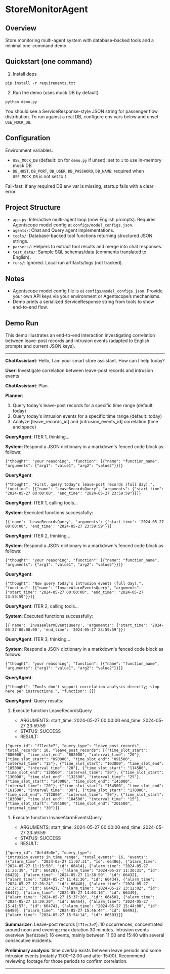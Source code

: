 # StoreMonitorAgent

## Overview
Store monitoring multi-agent system with database-backed tools and a minimal one-command demo.

## Quickstart (one command)

1) Install deps

```
pip install -r requirements.txt
```

2) Run the demo (uses mock DB by default)

```
python demo.py
```

You should see a ServiceResponse-style JSON string for passenger flow distribution. To run against a real DB, configure env vars below and unset `USE_MOCK_DB`.

## Configuration

Environment variables:
- `USE_MOCK_DB` (default: on for `demo.py` if unset): set to `1` to use in-memory mock DB
- `DB_HOST`, `DB_PORT`, `DB_USER`, `DB_PASSWORD`, `DB_NAME`: required when `USE_MOCK_DB` is not set to `1`

Fail-fast: if any required DB env var is missing, startup fails with a clear error.

## Project Structure

- `app.py`: Interactive multi-agent loop (now English prompts). Requires Agentscope model config at `configs/model_configs.json`.
- `agents/`: Chat and Query agent implementations.
- `tools/`: Database-backed tool functions returning structured JSON strings.
- `parsers/`: Helpers to extract tool results and merge into chat responses.
- `test_data/`: Sample SQL schemas/data (comments translated to English).
- `runs/`: Ignored. Local run artifacts/logs (not tracked).

## Notes

- Agentscope model config file is at `configs/model_configs.json`. Provide your own API keys via your environment or Agentscope’s mechanisms.
- Demo prints a serialized ServiceResponse string from tools to show end-to-end flow.

## Demo Run

This demo illustrates an end-to-end interaction investigating correlation between leave-post records and intrusion events (adapted to English prompts and current JSON keys).

---

**ChatAssistant**: Hello, I am your smart store assistant. How can I help today?

**User**: Investigate correlation between leave-post records and intrusion events

**ChatAssistant**: Plan.

**Planner**:
1. Query today's leave-post records for a specific time range (default: today)
2. Query today's intrusion events for a specific time range (default: today)
3. Analyze [leave_records_id] and [intrusion_events_id] correlation (time and space)

**QueryAgent**: ITER 1, thinking...

**System**: Respond a JSON dictionary in a markdown's fenced code block as follows:

```
{"thought": "your reasoning", "function": [{"name": "function_name", "arguments": {"arg1": "value1", "arg2": "value2"}}]}
```

**QueryAgent**: 
```
{"thought": "First, query today's leave-post records (full day).", "function": [{"name": "LeaveRecordsQuery", "arguments": {"start_time": "2024-05-27 00:00:00", "end_time": "2024-05-27 23:59:59"}}]}
```

**QueryAgent**: ITER 1, calling tools...

**System**: Executed functions successfully: 
```
[{'name': 'LeaveRecordsQuery', 'arguments': {'start_time': '2024-05-27 00:00:00', 'end_time': '2024-05-27 23:59:59'}}]
```

**QueryAgent**: ITER 2, thinking...

**System**: Respond a JSON dictionary in a markdown's fenced code block as follows:
```
{"thought": "your reasoning", "function": [{"name": "function_name", "arguments": {"arg1": "value1", "arg2": "value2"}}]}
```

**QueryAgent**:
```
{"thought": "Now query today's intrusion events (full day).", "function": [{"name": "InvaseAlarmEventsQuery", "arguments": {"start_time": "2024-05-27 00:00:00", "end_time": "2024-05-27 23:59:59"}}]}
```

**QueryAgent**: ITER 2, calling tools...

**System**: Executed functions successfully: 
```
[{'name': 'InvaseAlarmEventsQuery', 'arguments': {'start_time': '2024-05-27 00:00:00', 'end_time': '2024-05-27 23:59:59'}}]
```

**QueryAgent**: ITER 3, thinking...

**System**: Respond a JSON dictionary in a markdown's fenced code block as follows:
```
{"thought": "your reasoning", "function": [{"name": "function_name", "arguments": {"arg1": "value1", "arg2": "value2"}}]}
```

**QueryAgent**:
```
{"thought": "Tools don't support correlation analysis directly; stop here per instructions.", "function": []}
```

**QueryAgent**: Query results:

1. Execute function LeaveRecordsQuery

   - ARGUMENTS:
       start_time: 2024-05-27 00:00:00
       end_time: 2024-05-27 23:59:59
   - STATUS: SUCCESS
   - RESULT:
```
{"query_id": "f71ec3e7", "query_type": "leave_post_records", "total_records": 10, "leave_post_records": [{"time_slot_start": "080000", "time_slot_end": "082000", "interval_time": "20"}, {"time_slot_start": "090000", "time_slot_end": "091500", "interval_time": "15"}, {"time_slot_start": "103000", "time_slot_end": "105000", "interval_time": "20"}, {"time_slot_start": "114500", "time_slot_end": "120500", "interval_time": "20"}, {"time_slot_start": "130000", "time_slot_end": "132500", "interval_time": "25"}, {"time_slot_start": "143000", "time_slot_end": "145000", "interval_time": "20"}, {"time_slot_start": "154500", "time_slot_end": "161500", "interval_time": "30"}, {"time_slot_start": "170000", "time_slot_end": "172000", "interval_time": "20"}, {"time_slot_start": "183000", "time_slot_end": "184500", "interval_time": "15"}, {"time_slot_start": "194500", "time_slot_end": "201500", "interval_time": "30"}]}
```

1. Execute function InvaseAlarmEventsQuery

   - ARGUMENTS:
       start_time: 2024-05-27 00:00:00
       end_time: 2024-05-27 23:59:59
   - STATUS: SUCCESS
   - RESULT:
```
{"query_id": "8efd3b0e", "query_type": "intrusion_events_in_time_range", "total_events": 16, "events": [{"alarm_time": "2024-05-27 11:07:31", "id": 66406}, {"alarm_time": "2024-05-27 11:13:50", "id": 66414}, {"alarm_time": "2024-05-27 11:25:39", "id": 66428}, {"alarm_time": "2024-05-27 11:30:31", "id": 66429}, {"alarm_time": "2024-05-27 11:38:50", "id": 66432}, {"alarm_time": "2024-05-27 11:42:36", "id": 66434}, {"alarm_time": "2024-05-27 12:26:24", "id": 66440}, {"alarm_time": "2024-05-27 12:37:13", "id": 66442}, {"alarm_time": "2024-05-27 13:12:02", "id": 66447}, {"alarm_time": "2024-05-27 14:03:16", "id": 66449}, {"alarm_time": "2024-05-27 15:37:20", "id": 66450}, {"alarm_time": "2024-05-27 15:39:20", "id": 66464}, {"alarm_time": "2024-05-27 15:41:57", "id": 66474}, {"alarm_time": "2024-05-27 15:44:00", "id": 66489}, {"alarm_time": "2024-05-27 15:46:44", "id": 66493}, {"alarm_time": "2024-05-27 15:54:14", "id": 66503}]}
```

**Summarizer**: Leave-post records [`f71ec3e7`]: 10 occurrences, concentrated around noon and evening; max duration 30 minutes. Intrusion events overview [`8efd3b0e`]: 16 events, mainly between 11:00 and 15:40 with several consecutive incidents.

**Preliminary analysis**: time overlap exists between leave periods and some intrusion events (notably 11:00–12:00 and after 15:00). Recommend reviewing footage for those periods to confirm correlation.

---